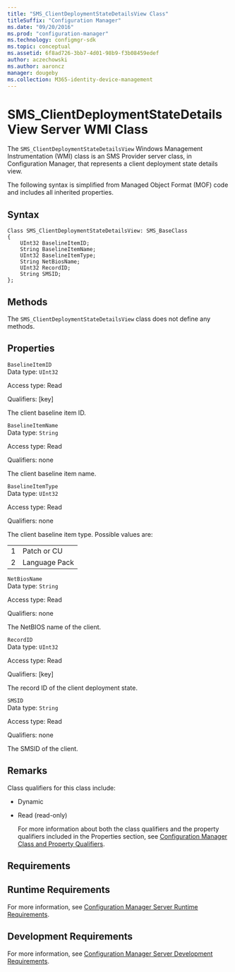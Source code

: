 ```yaml
---
title: "SMS_ClientDeploymentStateDetailsView Class"
titleSuffix: "Configuration Manager"
ms.date: "09/20/2016"
ms.prod: "configuration-manager"
ms.technology: configmgr-sdk
ms.topic: conceptual
ms.assetid: 6f8ad726-3bb7-4d01-98b9-f3b08459edef
author: aczechowski
ms.author: aaroncz
manager: dougeby
ms.collection: M365-identity-device-management
---
```

# SMS_ClientDeploymentStateDetailsView Server WMI Class
The `SMS_ClientDeploymentStateDetailsView` Windows Management Instrumentation (WMI) class is an SMS Provider server class, in Configuration Manager, that represents a client deployment state details view.  

 The following syntax is simplified from Managed Object Format (MOF) code and includes all inherited properties.  

## Syntax  

```  
Class SMS_ClientDeploymentStateDetailsView: SMS_BaseClass  
{  
    UInt32 BaselineItemID;  
    String BaselineItemName;  
    UInt32 BaselineItemType;  
    String NetBiosName;      
    UInt32 RecordID;  
    String SMSID;  
};  

```  

## Methods  
 The  `SMS_ClientDeploymentStateDetailsView` class does not define any methods.  

## Properties  
 `BaselineItemID`  
 Data type: `UInt32`  

 Access type: Read  

 Qualifiers: [key]  

 The client baseline item ID.  

 `BaselineItemName`  
 Data type: `String`  

 Access type: Read  

 Qualifiers: none  

 The client baseline item name.  

 `BaselineItemType`  
 Data type: `UInt32`  

 Access type: Read  

 Qualifiers: none  

 The client baseline item type. Possible values are:  

|||  
|-|-|  
|1|Patch or CU|  
|2|Language Pack|  

 `NetBiosName`  
 Data type: `String`  

 Access type: Read  

 Qualifiers: none  

 The NetBIOS name of the client.  

 `RecordID`  
 Data type: `UInt32`  

 Access type: Read  

 Qualifiers: [key]  

 The record ID of the client deployment state.  

 `SMSID`  
 Data type: `String`  

 Access type: Read  

 Qualifiers: none  

 The SMSID of the client.  

## Remarks  
 Class qualifiers for this class include:  

- Dynamic  

- Read (read-only)  

  For more information about both the class qualifiers and the property qualifiers included in the Properties section, see [Configuration Manager Class and Property Qualifiers](../../../../../develop/reference/misc/class-and-property-qualifiers.md).  

## Requirements  

## Runtime Requirements  
 For more information, see [Configuration Manager Server Runtime Requirements](../../../../../develop/core/reqs/server-runtime-requirements.md).  

## Development Requirements  
 For more information, see [Configuration Manager Server Development Requirements](../../../../../develop/core/reqs/server-development-requirements.md).  
